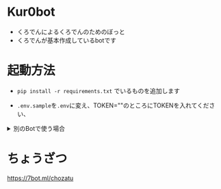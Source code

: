 # Kur0bot
* くろでんによるくろでんのためのぼっと
* くろでんが基本作成しているbotです
# 起動方法
* ```pip install -r requirements.txt```
でいるものを追加します

* ```.env.sample```を```.env```に変え、TOKEN=""のところにTOKENを入れてください、

<details><summary>別のBotで使う場合</summary>

((ながいけどゆるして))
* いろいろな定義を変更する必要があります。
まず、0den.pyの
```py:0den.py
guild_id = 733707710784340100
```
を自分のサーバーのIDに変更してください。
また、その下少し行くと、
```py:0den.py
bot.manageguild = bot.get_guild(981923517736046592)
bot.guild = bot.get_guild(733707710784340100)
bot.owner = bot.get_user(699414261075804201)
bot.unei_role = bot.guild.get_role(738956776258535575)
bot.unei_members = bot.unei_role.members
bot.everyone = bot.guild.get_role(733707710784340100)
```
とあると思いますのでそこも変えてください。
<details1><summary>上から順に何かを説明</summary>
* manageguildは管理するサーバーのidを貼ってください。
* guildはサーバーを貼ってください。
* ownerはBot所有者のidを貼ってください。
* unei_roleはサーバーの運営につけましょう
* everyoneは@@everyoneのidを張ってください。
取得方法は知りません
</details1>
もう少し下にまだあるからそれも設定してください。
```py:0den.py
bot.siritori_ch = bot.get_channel(982967189109878804)
```
しりとりのチャンネルを貼ってください。

* 多分最後です。
VC系統の定義で、
```py:0den.py
bot.vc1 = bot.get_channel(981800095760670730)
bot.vc2 = bot.get_channel(981800262165495828)
bot.vc3 = bot.get_channel(981800316116803636)
```
* というのがあるはずです。
一つのVCの場合はvc2,vc3のget_channelの中身を殻にしておいてください。
それ以外はすべて埋めましょう。
</details>

# ちょうざつ
https://7bot.ml/chozatu

